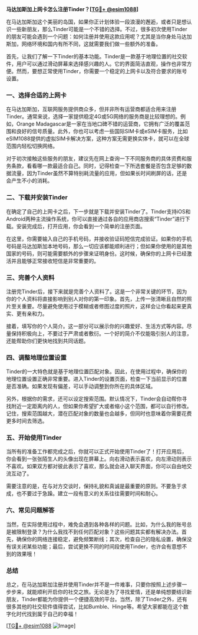 **马达加斯加上网卡怎么注册Tinder？[[TG💪+ @esim1088](https://t.me/s/esim1088)]**

在马达加斯加这个美丽的岛国，如果你正计划体验一段浪漫的邂逅，或者只是想认识一些新朋友，那么Tinder可能是一个不错的选择。不过，很多初次使用Tinder的朋友可能会遇到一个问题：如何注册并使用这款应用呢？尤其是当你身处马达加斯加，网络环境和国内有所不同，这就需要我们做一些额外的准备。

首先，让我们了解一下Tinder的基本功能。Tinder是一款基于地理位置的社交软件，用户可以通过滑动屏幕来选择感兴趣的人。它的界面简洁直观，操作也非常方便。然而，要想正常使用Tinder，你需要一个稳定的上网卡以及符合要求的账号设置。

### 一、选择合适的上网卡

在马达加斯加，互联网服务提供商众多，但并非所有运营商都适合用来注册Tinder。通常来说，选择一家提供稳定4G或5G网络的服务商是比较理想的。例如，Orange Madagascar是一家在当地口碑不错的运营商，它拥有广泛的覆盖范围和良好的信号质量。此外，你也可以考虑一些国际SIM卡或eSIM卡服务，比如eSIM1088提供的虚拟SIM卡解决方案，这种方案无需更换实体卡，就可以在全球范围内轻松切换网络。

对于初次接触这些服务的朋友，建议先在网上查询一下不同服务商的具体资费和服务条款，看看哪一款最适合自己。同时，记得检查一下所选套餐是否包含足够的数据流量，因为Tinder虽然不算特别耗流量的应用，但如果长时间刷屏的话，还是会产生不小的消耗。

### 二、下载并安装Tinder

在确定了自己的上网卡之后，下一步就是下载并安装Tinder了。Tinder支持iOS和Android两种主流操作系统，你可以直接通过各自的应用商店搜索“Tinder”进行下载。安装完成后，打开应用，你会看到一个简单的注册页面。

在这里，你需要输入自己的手机号码，并接收验证码短信完成验证。如果你的手机号码是马达加斯加本地号码，那么一切应该都能顺利进行；但如果你使用的是其他国家的号码，则可能需要额外的步骤来证明身份。这时候，确保你的上网卡已经激活并且能够正常接收短信是非常重要的。

### 三、完善个人资料

注册完Tinder后，接下来就是完善个人资料了。这是一个非常关键的环节，因为你的个人资料将直接影响到别人对你的第一印象。首先，上传一张清晰且自然的照片至关重要。尽量避免使用过于模糊或者修图过度的照片，这样会让你看起来更真实、更有亲和力。

接着，填写你的个人简介。这一部分可以展示你的兴趣爱好、生活方式等内容。尽量保持积极向上，不要过于严肃或者敷衍。一个好的简介不仅能吸引别人的注意，还能帮助你们更快地找到共同话题。

### 四、调整地理位置设置

Tinder的一大特色就是基于地理位置匹配对象。因此，在使用过程中，确保你的地理位置设置正确非常重要。进入Tinder的设置页面，检查一下当前显示的位置是否准确。如果发现有偏差，可以手动调整到你所在的具体区域。

另外，根据你的需求，还可以设定搜索范围。默认情况下，Tinder会自动帮你寻找附近一定距离内的人，但如果你希望扩大或者缩小这个范围，都可以自行修改。记住，搜索范围越大，潜在匹配对象的数量也会越多，但同时也意味着你需要花费更多时间去筛选。

### 五、开始使用Tinder

当所有的准备工作都完成之后，你就可以正式开始使用Tinder了！打开应用后，你会看到一张张陌生人的头像出现在屏幕上。向右滑动表示喜欢，向左滑动则表示不喜欢。如果双方都对彼此表示了喜欢，那么就会进入聊天界面，你可以自由地交流互动了。

需要注意的是，在与对方交谈时，保持礼貌和真诚是最重要的原则。不要急于求成，也不要过于急躁。建立一段有意义的关系往往需要时间和耐心。

### 六、常见问题解答

当然，在实际使用过程中，难免会遇到各种各样的问题。比如，为什么我的账号总是被限制登录？为什么我找不到任何匹配对象？这些问题其实都有解决办法。首先，确保你的网络连接稳定，避免频繁断线；其次，检查自己的隐私设置，确保没有误关闭某些功能；最后，尝试更换不同的时间段使用Tinder，也许会有意想不到的效果哦！

### 总结

总之，在马达加斯加注册并使用Tinder并不是一件难事，只要你按照上述步骤一步步来，就能顺利开启你的社交之旅。无论是为了寻找爱情，还是单纯想要结识新朋友，Tinder都能为你提供一个便捷高效的平台。当然，除了Tinder之外，还有很多其他的社交软件值得尝试，比如Bumble、Hinge等。希望大家都能在这个数字化时代找到属于自己的幸福！

[[TG💪+ @esim1088](https://t.me/s/esim1088) ![Image](https://i.postimg.cc/4NQfJmqS/Snipaste-2025-05-13-00-14-12.png)]